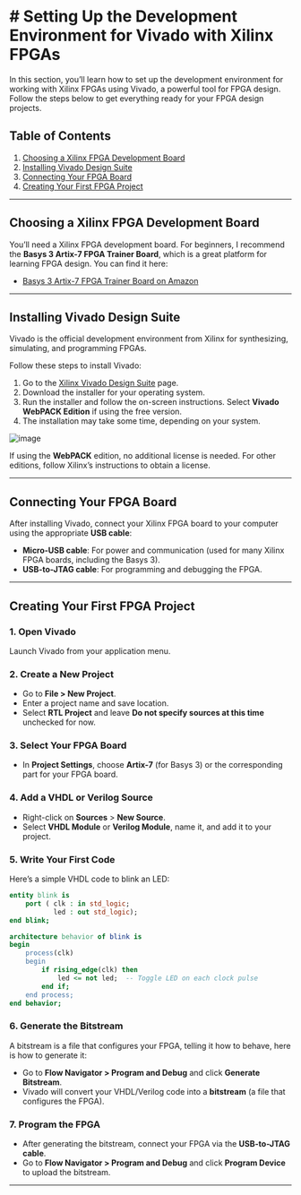 # # Setting Up the Development Environment for Vivado with Xilinx FPGAs

In this section, you’ll learn how to set up the development environment for working with Xilinx FPGAs using Vivado, a powerful tool for FPGA design. Follow the steps below to get everything ready for your FPGA design projects.

## Table of Contents

1. [Choosing a Xilinx FPGA Development Board](#choosing-a-xilinx-fpga-development-board)
2. [Installing Vivado Design Suite](#installing-vivado-design-suite)
3. [Connecting Your FPGA Board](#connecting-your-fpga-board)
4. [Creating Your First FPGA Project](#creating-your-first-fpga-project)

---
## Choosing a Xilinx FPGA Development Board

You’ll need a Xilinx FPGA development board. For beginners, I recommend the **Basys 3 Artix-7 FPGA Trainer Board**, which is a great platform for learning FPGA design. You can find it here:

- [Basys 3 Artix-7 FPGA Trainer Board on Amazon](https://www.amazon.com/dp/B00NUE1WOG?ref=ppx_yo2ov_dt_b_fed_asin_title)

----

## Installing Vivado Design Suite

Vivado is the official development environment from Xilinx for synthesizing, simulating, and programming FPGAs.

Follow these steps to install Vivado:

1. Go to the [Xilinx Vivado Design Suite](https://www.xilinx.com/support/download.html) page.
2. Download the installer for your operating system.
3. Run the installer and follow the on-screen instructions. Select **Vivado WebPACK Edition** if using the free version.
4. The installation may take some time, depending on your system.

![image](https://github.com/user-attachments/assets/b639cc7d-8a02-49c7-afe4-d65a0f06f248)


If using the **WebPACK** edition, no additional license is needed. For other editions, follow Xilinx’s instructions to obtain a license.

---

## Connecting Your FPGA Board

After installing Vivado, connect your Xilinx FPGA board to your computer using the appropriate **USB cable**:

- **Micro-USB cable**: For power and communication (used for many Xilinx FPGA boards, including the Basys 3).
- **USB-to-JTAG cable**: For programming and debugging the FPGA.

---

## Creating Your First FPGA Project

### 1. Open Vivado

Launch Vivado from your application menu.

### 2. Create a New Project

- Go to **File > New Project**.
- Enter a project name and save location.
- Select **RTL Project** and leave **Do not specify sources at this time** unchecked for now.

### 3. Select Your FPGA Board

- In **Project Settings**, choose **Artix-7** (for Basys 3) or the corresponding part for your FPGA board.

### 4. Add a VHDL or Verilog Source

- Right-click on **Sources** > **New Source**.
- Select **VHDL Module** or **Verilog Module**, name it, and add it to your project.

### 5. Write Your First Code

Here’s a simple VHDL code to blink an LED:
```vhdl
entity blink is
    port ( clk : in std_logic;
           led : out std_logic);
end blink;

architecture behavior of blink is
begin
    process(clk)
    begin
        if rising_edge(clk) then
            led <= not led;  -- Toggle LED on each clock pulse
        end if;
    end process;
end behavior;
```

### 6. Generate the Bitstream

A bitstream is a file that configures your FPGA, telling it how to behave, here is how to generate it:
- Go to **Flow Navigator > Program and Debug** and click **Generate Bitstream**.
- Vivado will convert your VHDL/Verilog code into a **bitstream** (a file that configures the FPGA).

### 7. Program the FPGA

- After generating the bitstream, connect your FPGA via the **USB-to-JTAG cable**.
- Go to **Flow Navigator > Program and Debug** and click **Program Device** to upload the bitstream.

---

